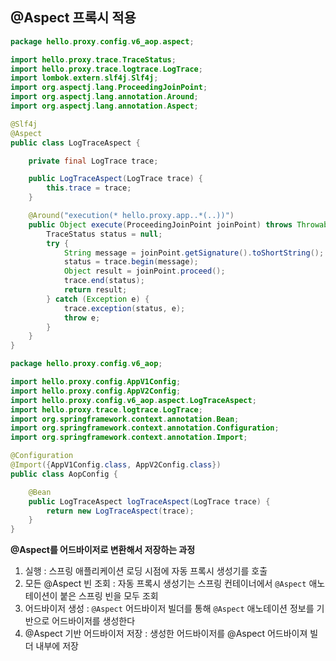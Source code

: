 ## @Aspect 프록시 적용

```java
package hello.proxy.config.v6_aop.aspect;

import hello.proxy.trace.TraceStatus;
import hello.proxy.trace.logtrace.LogTrace;
import lombok.extern.slf4j.Slf4j;
import org.aspectj.lang.ProceedingJoinPoint;
import org.aspectj.lang.annotation.Around;
import org.aspectj.lang.annotation.Aspect;

@Slf4j
@Aspect
public class LogTraceAspect {

    private final LogTrace trace;

    public LogTraceAspect(LogTrace trace) {
        this.trace = trace;
    }

    @Around("execution(* hello.proxy.app..*(..))")
    public Object execute(ProceedingJoinPoint joinPoint) throws Throwable {
        TraceStatus status = null;
        try {
            String message = joinPoint.getSignature().toShortString();
            status = trace.begin(message);
            Object result = joinPoint.proceed();
            trace.end(status);
            return result;
        } catch (Exception e) {
            trace.exception(status, e);
            throw e;
        }
    }
}
```

```java
package hello.proxy.config.v6_aop;

import hello.proxy.config.AppV1Config;
import hello.proxy.config.AppV2Config;
import hello.proxy.config.v6_aop.aspect.LogTraceAspect;
import hello.proxy.trace.logtrace.LogTrace;
import org.springframework.context.annotation.Bean;
import org.springframework.context.annotation.Configuration;
import org.springframework.context.annotation.Import;

@Configuration
@Import({AppV1Config.class, AppV2Config.class})
public class AopConfig {

    @Bean
    public LogTraceAspect logTraceAspect(LogTrace trace) {
        return new LogTraceAspect(trace);
    }
}
```

**@Aspect를 어드바이저로 변환해서 저장하는 과정**

1. 실행 : 스프링 애플리케이션 로딩 시점에 자동 프록시 생성기를 호출
2. 모든 @Aspect 빈 조회 : 자동 프록시 생성기는 스프링 컨테이너에서 `@Aspect` 애노테이션이 붙은 스프링 빈을 모두 조회
3. 어드바이저 생성 : `@Aspect` 어드바이저 빌더를 통해 `@Aspect` 애노테이션 정보를 기반으로 어드바이저를 생성한다
4. @Aspect 기반 어드바이저 저장 : 생성한 어드바이저를 @Aspect 어드바이져 빌더 내부에 저장
